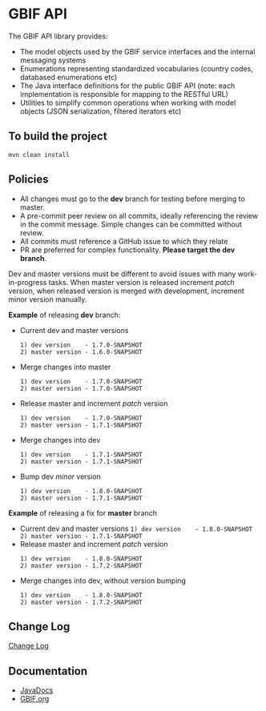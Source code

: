 # GBIF API

The GBIF API library provides:
 * The model objects used by the GBIF service interfaces and the internal messaging systems
 * Enumerations representing standardized vocabularies (country codes, databased enumerations etc)
 * The Java interface definitions for the public GBIF API (note: each implementation is responsible for mapping to the RESTful URL)
 * Utilities to simplify common operations when working with model objects (JSON serialization, filtered iterators etc)

## To build the project
```
mvn clean install
```

## Policies
 * All changes must go to the **dev** branch for testing before merging to master.
 * A pre-commit peer review on all commits, ideally referencing the review in the commit message. Simple changes can be committed without review.
 * All commits must reference a GitHub issue to which they relate
 * PR are preferred for complex functionality. **Please target the dev branch**.
 
 Dev and master versions must be different to avoid issues with many work-in-progress tasks. When master version is released increment _patch_ version, when released version is merged with development, increment minor version manually. 
 
 **Example** of releasing **dev** branch:
  * Current dev and master versions
    ```
    1) dev version    - 1.7.0-SNAPSHOT
    2) master version - 1.6.0-SNAPSHOT
    ```
  * Merge changes into master
    ```
    1) dev version    - 1.7.0-SNAPSHOT
    2) master version - 1.7.0-SNAPSHOT
    ```
  * Release master and increment _patch_ version
    ```
    1) dev version    - 1.7.0-SNAPSHOT
    2) master version - 1.7.1-SNAPSHOT
    ```
  * Merge changes into dev
    ```
    1) dev version    - 1.7.1-SNAPSHOT
    2) master version - 1.7.1-SNAPSHOT
    ```
  * Bump dev _minor_ version
    ```
    1) dev version    - 1.8.0-SNAPSHOT
    2) master version - 1.7.1-SNAPSHOT
    ```
 **Example** of releasing a fix for **master** branch
   * Current dev and master versions
    ```
    1) dev version    - 1.8.0-SNAPSHOT
    2) master version - 1.7.1-SNAPSHOT
    ```
  * Release master and increment _patch_ version
    ```
    1) dev version    - 1.8.0-SNAPSHOT
    2) master version - 1.7.2-SNAPSHOT
    ```
  * Merge changes into dev, without version bumping
    ```
    1) dev version    - 1.8.0-SNAPSHOT
    2) master version - 1.7.2-SNAPSHOT
    ```

## Change Log
[Change Log](CHANGELOG.md)

## Documentation

* [JavaDocs](https://gbif.github.io/gbif-api/apidocs/)
* [GBIF.org](https://www.gbif.org/developer/summary)
